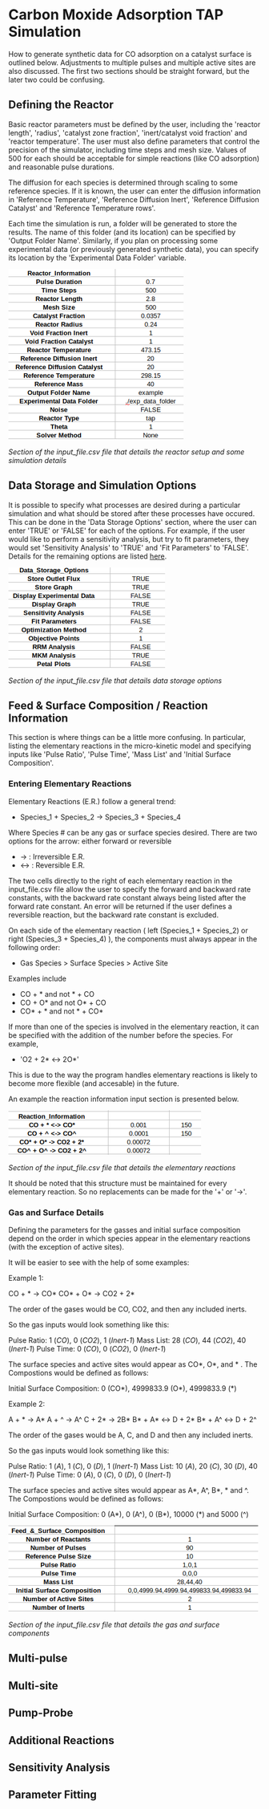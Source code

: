 # Carbon Moxide Adsorption TAP Simulation

How to generate synthetic data for CO adsorption on a catalyst surface is outlined below. Adjustments to multiple pulses and multiple active sites are also discussed. The first two sections should be straight forward, but the later two could be confusing.

## Defining the Reactor

Basic reactor parameters must be defined by the user, including the 'reactor length', 'radius', 'catalyst zone fraction', 'inert/catalyst void fraction' and 'reactor temperature'. The user must also define parameters that control the precision of the simulator, including time steps and mesh size. Values of 500 for each should be acceptable for simple reactions (like CO adsorption) and reasonable pulse durations.

The diffusion for each species is determined through scaling to some reference species. If it is known, the user can enter the diffusion information in 'Reference Temperature', 'Reference Diffusion Inert', 'Reference Diffusion Catalyst' and 'Reference Temperature rows'.

Each time the simulation is run, a folder will be generated to store the results. The name of this folder (and its location) can be specified by 'Output Folder Name'. Similarly, if you plan on processing some experimental data (or previously generated synthetic data), you can specify its location by the 'Experimental Data Folder' variable. 

![Reactor Information](../../../figures/Reac_information.png)

*Section of the input_file.csv file that details the reactor setup and some simulation details*


## Data Storage and Simulation Options

It is possible to specify what processes are desired during a particular simulation and what should be stored after these processes have occured. This can be done in the 'Data Storage Options' section, where the user can enter 'TRUE' or 'FALSE' for each of the options. For example, if the user would like to perform a sensitivity analysis, but try to fit parameters, they would set 'Sensitivity Analysis' to 'TRUE' and 'Fit Parameters' to 'FALSE'. Details for the remaining options are listed [here](https://github.com/medford-group/TAPsolver/tree/master/docs/resources/input_file). 

![Reactor Information](../../../figures/data_storage.png)

*Section of the input_file.csv file that details data storage options*

## Feed & Surface Composition / Reaction Information 

This section is where things can be a little more confusing. In particular, listing the elementary reactions in the micro-kinetic model and specifying inputs like 'Pulse Ratio', 'Pulse Time', 'Mass List' and 'Initial Surface Composition'.

### Entering Elementary Reactions

Elementary Reactions (E.R.) follow a general trend:

- Species_1 + Species_2 -> Species_3 + Species_4

Where Species # can be any gas or surface species desired. There are two options for the arrow: either forward or reversible

- ->    : Irreversible E.R. 
- <->   : Reversible E.R.

The two cells directly to the right of each elementary reaction in the input_file.csv file allow the user to specify the forward and backward rate constants, with the backward rate constant always being listed after the forward rate constant. An error will be returned if the user defines a reversible reaction, but the backward rate constant is excluded. 

On each side of the elementary reaction ( left (Species_1 + Species_2) or right (Species_3 + Species_4) ), the components must always appear in the following order:

- Gas Species > Surface Species > Active Site

Examples include

- CO + *   and not   * + CO
- CO + O*   and not   O* + CO
- CO* + *   and not   * + CO*

If more than one of the species is involved in the elementary reaction, it can be specified with the addition of the number before the species. For example,

- 'O2 + 2* <-> 2O*'

This is due to the way the program handles elementary reactions is likely to become more flexible (and accesable) in the future.

An example the reaction information input section is presented below.

![Reactor Information](../../../figures/reac_info.png)

*Section of the input_file.csv file that details the elementary reactions*

It should be noted that this structure must be maintained for every elementary reaction. So no replacements can be made for the '+' or '->'.

### Gas and Surface Details

Defining the parameters for the gasses and initial surface composition depend on the order in which species appear in the elementary reactions (with the exception of active sites).

It will be easier to see with the help of some examples:

Example 1:

CO + * -> CO*
CO* + O* -> CO2 + 2*

The order of the gases would be CO, CO2, and then any included inerts.

So the gas inputs would look something like this:

Pulse Ratio:     1 (*CO*), 0 (*CO2*), 1 (*Inert-1*)
Mass List:       28 (*CO*), 44 (*CO2*), 40 (*Inert-1*)
Pulse Time:      0 (*CO*), 0 (*CO2*), 0 (*Inert-1*)

The surface species and active sites would appear as CO*, O*, and * . The Compostions would be defined as follows:

Initial Surface Composition:    0 (CO*), 4999833.9 (O*), 4999833.9 (*)

Example 2: 

A + * -> A*
A + ^ -> A^
C + 2* -> 2B*
B* + A* <-> D + 2*
B* + A^ <-> D + 2^

The order of the gases would be A, C, and D and then any included inerts.

So the gas inputs would look something like this:

Pulse Ratio:     1 (*A*), 1 (*C*), 0 (*D*), 1 (*Inert-1*)
Mass List:       10 (*A*), 20 (*C*), 30 (*D*), 40 (*Inert-1*)
Pulse Time:      0 (*A*), 0 (*C*), 0 (*D*), 0 (*Inert-1*)

The surface species and active sites would appear as A*, A^, B*, * and ^. The Compostions would be defined as follows:

Initial Surface Composition:    0 (A*), 0 (A^), 0 (B*), 10000 (*) and 5000 (^)


![Reactor Information](../../../figures/Feed_surf.png)

*Section of the input_file.csv file that details the gas and surface components*

## Multi-pulse

## Multi-site


## Pump-Probe


## Additional Reactions


## Sensitivity Analysis


## Parameter Fitting




